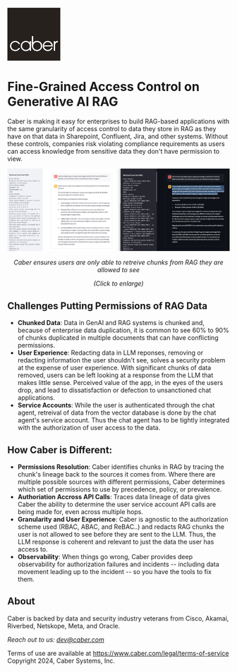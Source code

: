 ![CaberLogo.png](/profile/CaberLogo.png)


# Fine-Grained Access Control on Generative AI RAG

Caber is making it easy for enterprises to build RAG-based applications with the same granularity of access control to data they store in RAG as they have on that data in Sharepoint, Confluent, Jira, and other systems.  Without these controls, companies risk violating compliance requirements as users can access knowledge from sensitive data they don't have permission to view. 

![Screen Shot](/profile/RAG_SideBySide.png)
*<p align="center">Caber ensures users are only able to retreive chunks from RAG they are allowed to see</p>*
*<p align="center">(Click to enlarge)</p>*

## Challenges Putting Permissions of RAG Data

- **Chunked Data**: Data in GenAI and RAG systems is chunked and, because of enterprise data duplication, it is common to see 60% to 90% of chunks duplicated in multiple documents that can have conflicting permissions.  
- **User Experience**: Redacting data in LLM reponses, removing or redacting information the user shouldn't see, solves a security problem at the expense of user experience. With significant chunks of data removed, users can be left looking at a response from the LLM that makes little sense.  Perceived value of the app, in the eyes of the users drop, and lead to dissatisfaction or defection to unsanctioned chat applications.
- **Service Accounts**: While the user is authenticated through the chat agent, retreival of data from the vector database is done by the chat agent's service account.  Thus the chat agent has to be tightly integrated with the authorization of user access to the data.   

## How Caber is Different:
- **Permissions Resolution**: Caber identifies chunks in RAG by tracing the chunk's lineage back to the sources it comes from.  Where there are multiple possible sources with different permissions, Caber determines which set of permissions to use by precedence, policy, or prevalence.
- **Authoriation Accross API Calls**: Traces data lineage of data gives Caber the ability to determine the user service account API calls are being made for, even across multiple hops.  
- **Granularity and User Experience**: Caber is agnostic to the authorization scheme used (RBAC, ABAC, and ReBAC..) and redacts RAG chunks the user is not allowed to see before they are sent to the LLM.  Thus, the LLM response is coherent and relevant to just the data the user has access to.
- **Observability**: When things go wrong, Caber provides deep observability for authorization failures and incidents -- including data movement leading up to the incident -- so you have the tools to fix them.

## About
Caber is backed by data and security industry veterans from Cisco, Akamai, Riverbed, Netskope, Meta, and Oracle.

*Reach out to us: dev@caber.com*

Terms of use are available at https://www.caber.com/legal/terms-of-service
Copyright 2024, Caber Systems, Inc.

